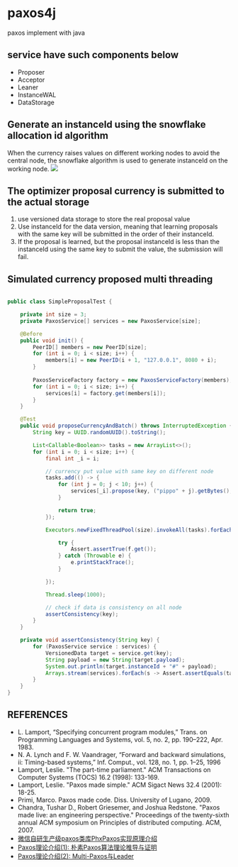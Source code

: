 # paxos4j
paxos implement with java

## service have such components below
* Proposer 
* Acceptor
* Leaner
* InstanceWAL
* DataStorage

## Generate an instanceId using the snowflake allocation id algorithm
When the currency raises values ​​on different working nodes to avoid the central node, the snowflake algorithm is used to generate instanceId on the working node.
![](https://github.com/pippo1980/paxos4j/blob/master/doc/snowflake.png)

## The optimizer proposal currency is submitted to the actual storage
1. use versioned data storage to store the real proposal value
2. Use instanceId for the data version, meaning that learning proposals with the same key will be submitted in the order of their instanceId.
3. If the proposal is learned, but the proposal instanceId is less than the instanceId using the same key to submit the value, the submission will fail.

## Simulated currency proposed multi threading
```java

public class SimpleProposalTest {

    private int size = 3;
    private PaxosService[] services = new PaxosService[size];

    @Before
    public void init() {
        PeerID[] members = new PeerID[size];
        for (int i = 0; i < size; i++) {
            members[i] = new PeerID(i + 1, "127.0.0.1", 8080 + i);
        }
        
        PaxosServiceFactory factory = new PaxosServiceFactory(members);
        for (int i = 0; i < size; i++) {
            services[i] = factory.get(members[i]);
        }
    }

    @Test
    public void proposeCurrencyAndBatch() throws InterruptedException {
        String key = UUID.randomUUID().toString();

        List<Callable<Boolean>> tasks = new ArrayList<>();
        for (int i = 0; i < size; i++) {
            final int _i = i;

            // currency put value with same key on different node
            tasks.add(() -> {
                for (int j = 0; j < 10; j++) {
                    services[_i].propose(key, ("pippo" + j).getBytes(), 1, TimeUnit.SECONDS);
                }

                return true;
            });

            Executors.newFixedThreadPool(size).invokeAll(tasks).forEach(f -> {

                try {
                    Assert.assertTrue(f.get());
                } catch (Throwable e) {
                    e.printStackTrace();
                }

            });

            Thread.sleep(1000);

            // check if data is consistency on all node
            assertConsistency(key);
        }
    }

    private void assertConsistency(String key) {
        for (PaxosService service : services) {
            VersionedData target = service.get(key);
            String payload = new String(target.payload);
            System.out.println(target.instanceId + "#" + payload);
            Arrays.stream(services).forEach(s -> Assert.assertEquals(target, s.get(key)));
        }
    }
}
```

## REFERENCES
* L. Lamport, “Specifying concurrent program modules,” Trans. on Programming Languages and Systems, vol. 5, no. 2, pp. 190–222, Apr. 1983.
* N. A. Lynch and F. W. Vaandrager, “Forward and backward simulations, ii: Timing-based systems,” Inf. Comput., vol. 128, no. 1, pp. 1–25, 1996
* Lamport, Leslie. "The part-time parliament." ACM Transactions on Computer Systems (TOCS) 16.2 (1998): 133-169.
* Lamport, Leslie. "Paxos made simple." ACM Sigact News 32.4 (2001): 18-25.
* Primi, Marco. Paxos made code. Diss. University of Lugano, 2009.
* Chandra, Tushar D., Robert Griesemer, and Joshua Redstone. "Paxos made live: an engineering perspective." Proceedings of the twenty-sixth annual ACM symposium on Principles of distributed computing. ACM, 2007.
* [微信自研生产级paxos类库PhxPaxos实现原理介绍](http://mp.weixin.qq.com/s?__biz=MzI4NDMyNTU2Mw==&mid=2247483695&idx=1&sn=91ea422913fc62579e020e941d1d059e#rd)
* [Paxos理论介绍(1): 朴素Paxos算法理论推导与证明](https://zhuanlan.zhihu.com/p/21438357?refer=lynncui)
* [Paxos理论介绍(2): Multi-Paxos与Leader](https://zhuanlan.zhihu.com/p/21466932?refer=lynncui)